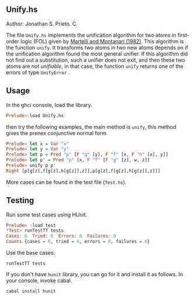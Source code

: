 Unify.hs
---
Author: Jonathan S. Prieto. C.

The file `Unify.hs` implements the unification algorithm for two atoms in
first-order logic (FOL) given by
[Martelli and Montanari (1982)](http://goo.gl/SS8DeA). This algorithm
is the function `unify`. It transforms two atoms in two new
atoms depends on if the unification algorithm found the most general unifier.
If this algorithm did not find out a substitution, such a unifier does not exit,
and then these two atoms are *not unifiable*, in that case, the function `unify`
returns one of the errors of type `UnifyError` .

Usage
---
In the ghci console, load the library.

```Haskell
Prelude>:load Unify.hs
```
then try the following examples, the main method is `unify`, this method gives
the prenex conjunctive normal form.

```Haskell
Prelude> let x = Var "x"
Prelude> let y = Var "y"
Prelude> let p = Pred "p" [F "g" [y], F "f" [x, F "h" [x], y]]
Prelude> let p' = Pred "p" [x, F "f" [F "g" [z], w, z]]
Prelude> unify p p'
Right [p[g[z],f[g[z],h[g[z]],z]],p[g[z],f[g[z],h[g[z]],z]]]
```

More cases can be found in the test file (`Test.hs`).

Testing
---
Run some test cases using HUnit.

```Haskell
Prelude> :load test
*Test> runTestTT tests
Cases: 6  Tried: 6  Errors: 0  Failures: 0
Counts {cases = 6, tried = 6, errors = 0, failures = 0}
```
Use the base cases:

```
runTestTT tests
```

If you don't have `hunit` library, you can go for it and install it as
follows. In your console, invoke cabal.

```Haskell
cabal install hunit
```